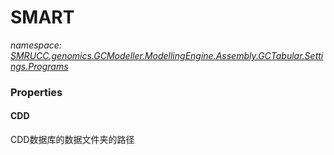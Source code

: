 ﻿# SMART
_namespace: [SMRUCC.genomics.GCModeller.ModellingEngine.Assembly.GCTabular.Settings.Programs](./index.md)_






### Properties

#### CDD
CDD数据库的数据文件夹的路径
